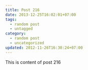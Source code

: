 ```yaml
---
title: Post 216
date: 2013-12-25T16:02:01+07:00
tags:
  - random post
  - untagged
category:
  - random post
  - uncategorized
updated: 2012-11-26T16:30:24+07:00
---
```

This is content of post 216